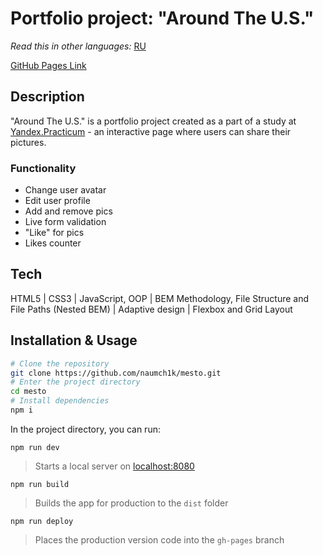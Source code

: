 # Portfolio project: "Around The U.S."

*Read this in other languages:* [RU](https://github.com/naumch1k/mesto/blob/main/README.RU.md) 

[GitHub Pages Link](https://naumch1k.github.io/mesto/index.html)

## Description
"Around The U.S." is a portfolio project created as a part of a study at [Yandex.Practicum](https://practicum.yandex.com/web/ "Web Development Program") - an interactive page where users can share their pictures.

### Functionality
* Change user avatar
* Edit user profile
* Add and remove pics
* Live form validation
* "Like" for pics
* Likes counter

## Tech
HTML5 | CSS3 | JavaScript, OOP | BEM Methodology, File Structure and File Paths (Nested BEM) | Adaptive design | Flexbox and Grid Layout

## Installation & Usage

```bash
# Clone the repository
git clone https://github.com/naumch1k/mesto.git
# Enter the project directory
cd mesto
# Install dependencies
npm i
```
In the project directory, you can run:

`npm run dev`

> Starts a local server on [localhost:8080](http://localhost:8080)

`npm run build`

> Builds the app for production to the `dist` folder

`npm run deploy`

> Places the production version code into the `gh-pages` branch
